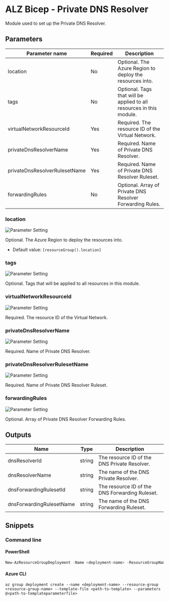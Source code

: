 # ALZ Bicep - Private DNS Resolver

Module used to set up the Private DNS Resolver.

## Parameters

Parameter name | Required | Description
-------------- | -------- | -----------
location       | No       | Optional. The Azure Region to deploy the resources into.
tags           | No       | Optional. Tags that will be applied to all resources in this module.
virtualNetworkResourceId | Yes      | Required. The resource ID of the Virtual Network.
privateDnsResolverName | Yes      | Required. Name of Private DNS Resolver.
privateDnsResolverRulesetName | Yes      | Required. Name of Private DNS Resolver Ruleset.
forwardingRules | No       | Optional. Array of Private DNS Resolver Forwarding Rules.

### location

![Parameter Setting](https://img.shields.io/badge/parameter-optional-green?style=flat-square)

Optional. The Azure Region to deploy the resources into.

- Default value: `[resourceGroup().location]`

### tags

![Parameter Setting](https://img.shields.io/badge/parameter-optional-green?style=flat-square)

Optional. Tags that will be applied to all resources in this module.

### virtualNetworkResourceId

![Parameter Setting](https://img.shields.io/badge/parameter-required-orange?style=flat-square)

Required. The resource ID of the Virtual Network.

### privateDnsResolverName

![Parameter Setting](https://img.shields.io/badge/parameter-required-orange?style=flat-square)

Required. Name of Private DNS Resolver.

### privateDnsResolverRulesetName

![Parameter Setting](https://img.shields.io/badge/parameter-required-orange?style=flat-square)

Required. Name of Private DNS Resolver Ruleset.

### forwardingRules

![Parameter Setting](https://img.shields.io/badge/parameter-optional-green?style=flat-square)

Optional. Array of Private DNS Resolver Forwarding Rules.

## Outputs

Name | Type | Description
---- | ---- | -----------
dnsResolverId | string | The resource ID of the DNS Private Resolver.
dnsResolverName | string | The name of the DNS Private Resolver.
dnsForwardingRulesetId | string | The resource ID of the DNS Forwarding Ruleset.
dnsForwardingRulesetName | string | The name of the DNS Forwarding Ruleset.

## Snippets

### Command line

#### PowerShell

```powershell
New-AzResourceGroupDeployment -Name <deployment-name> -ResourceGroupName <resource-group-name> -TemplateFile <path-to-template> -TemplateParameterFile <path-to-templateparameter>
```

#### Azure CLI

```text
az group deployment create --name <deployment-name> --resource-group <resource-group-name> --template-file <path-to-template> --parameters @<path-to-templateparameterfile>
```
